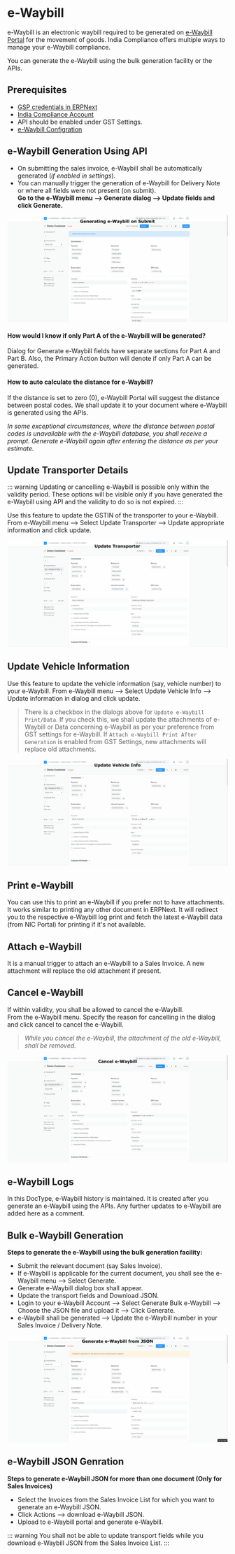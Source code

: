 # e-Waybill
e-Waybill is an electronic waybill required to be generated on [e-Waybill Portal](https://ewaybillgst.gov.in/) for the movement of goods. India Compliance offers multiple ways to manage your e-Waybill compliance.

You can generate the e-Waybill using the bulk generation facility or the APIs.

## Prerequisites
- [GSP credentials in ERPNext](gst_settings#gsp-credentials)
- [India Compliance Account](../getting-started/india_compliance_account#account-creation)
- API should be enabled under GST Settings.
- [e-Waybill Configration](gst_settings#e-waybill-settings)

## e-Waybill Generation Using API
 
- On submitting the sales invoice, e-Waybill shall be automatically generated (*if enabled in settings*).
- You can manually trigger the generation of e-Waybill for Delivery Note or where all fields were not present (on submit).    
**Go to the e-Waybill menu --> Generate dialog --> Update fields and click Generate.**

![Generating e-Waybill on Submit](./assets/generating_e_waybill.gif)

#### How would I know if only Part A of the e-Waybill will be generated?

Dialog for Generate e-Waybill fields have separate sections for Part A and Part B. Also, the Primary Action button will denote if only Part A can be generated.

#### How to auto calculate the distance for e-Waybill?

If the distance is set to zero (0), e-Waybill Portal will suggest the distance between postal codes. We shall update it to your document where e-Waybill is generated using the APIs.

*In some exceptional circumstances, where the distance between postal codes is unavailable with the e-Waybill database, you shall receive a prompt. Generate e-Waybill again after entering the distance as per your estimate.*  

## Update Transporter Details

::: warning
Updating or cancelling e-Waybill is possible only within the validity period. These options will be visible only if you have generated the e-Waybill using API and the validity to do so is not expired.
:::

Use this feature to update the GSTIN of the transporter to your e-Waybill.  
From e-Waybill menu --> Select Update Transporter --> Update appropriate information and click update.

![Update Transporter](./assets/update_transporter.gif)

## Update Vehicle Information  
Use this feature to update the vehicle information (say, vehicle number) to your e-Waybill. From e-Waybill menu --> Select Update Vehicle Info --> Update information in dialog and click update.

> There is a checkbox in the dialogs above for `Update e-Waybill Print/Data`. If you check this, we shall update the attachments of e-Waybill or Data concerning e-Waybill as per your preference from GST settings for e-Waybill. If `Attach e-Waybill Print After Generation` is enabled from GST Settings, new attachments will replace old attachments.
    
![Update Vehicle Info](./assets/update_vehicle_info.gif)

## Print e-Waybill  
You can use this to print an e-Waybill if you prefer not to have attachments. It works similar to printing any other document in ERPNext. It will redirect you to the respective e-Waybill log print and fetch the latest e-Waybill data (from NIC Portal) for printing if it's not available.

## Attach e-Waybill  
It is a manual trigger to attach an e-Waybill to a Sales Invoice. A new attachment will replace the old attachment if present.

## Cancel e-Waybill  
If within validity, you shall be allowed to cancel the e-Waybill.  
From the e-Waybill menu. Specify the reason for cancelling in the dialog and click cancel to cancel the e-Waybill.
>*While you cancel the e-Waybill, the attachment of the old e-Waybill, shall be removed.*
    
![Cancel e-Waybill](./assets/cancel_e_waybill.gif)

## e-Waybill Logs  
In this DocType, e-Waybill history is maintained. It is created after you generate an e-Waybill using the APIs. Any further updates to e-Waybill are added here as a comment.



## Bulk e-Waybill Generation

**Steps to generate the e-Waybill using the bulk generation facility:**

- Submit the relevant document (say Sales Invoice).
- If e-Waybill is applicable for the current document, you shall see the e-Waybill menu --> Select Generate.
- Generate e-Waybill dialog box shall appear.
- Update the transport fields and Download JSON.
- Login to your e-Waybill Account --> Select Generate Bulk e-Waybill --> Choose the JSON file and upload it --> Click Generate.
- e-Waybill shall be generated --> Update the e-Waybill number in your Sales Invoice / Delivery Note.

![Generate e-Waybill from JSON](./assets/generate_e_waybill_from_json.gif)

## e-Waybill JSON Genration

**Steps to generate e-Waybill JSON for more than one document (Only for Sales Invoices)**

- Select the Invoices from the Sales Invoice List for which you want to generate an e-Waybill JSON.
- Click Actions --> download e-Waybill JSON.
- Upload to e-Waybill portal and generate e-Waybill.

::: warning
You shall not be able to update transport fields while you download e-Waybill JSON from the Sales Invoice List.
:::
